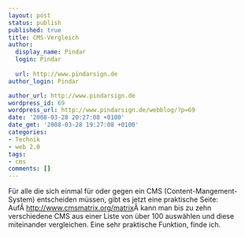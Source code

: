 ```yaml
---
layout: post
status: publish
published: true
title: CMS-Vergleich
author:
  display_name: Pindar
  login: Pindar
  
  url: http://www.pindarsign.de
author_login: Pindar

author_url: http://www.pindarsign.de
wordpress_id: 69
wordpress_url: http://www.pindarsign.de/webblog/?p=69
date: '2008-03-28 20:27:08 +0100'
date_gmt: '2008-03-28 19:27:08 +0100'
categories:
- Technik
- web 2.0
tags:
- cms
comments: []
---
```

<p>Für alle die sich einmal für oder gegen ein CMS (Content-Mangement-System) entscheiden müssen, gibt es jetzt eine praktische Seite: Auf&Acirc;&nbsp;<a href="http://www.cmsmatrix.org/matrix" target="_blank">http://www.cmsmatrix.org/matrix</a>&Acirc;&nbsp;kann man bis zu zehn verschiedene CMS aus einer Liste von über 100 auswählen und diese miteinander vergleichen. Eine sehr praktische Funktion, finde ich.</p>
